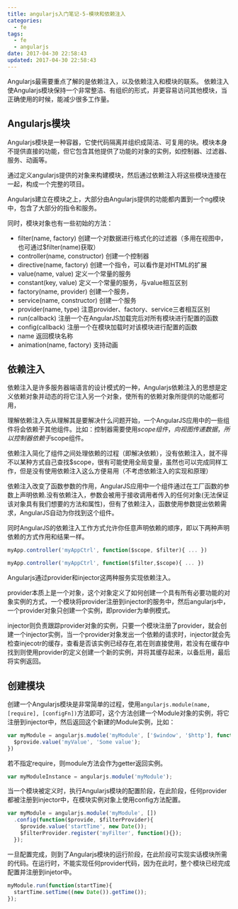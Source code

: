 ```yaml
---
title: angularjs入门笔记-5-模块和依赖注入
categories:
  - fe
tags:
  - fe
  - angularjs
date: 2017-04-30 22:58:43
updated: 2017-04-30 22:58:43
---
```


Angularjs最需要重点了解的是依赖注入，以及依赖注入和模块的联系。
依赖注入使Angularjs模块保持一个非常整洁、有组织的形式，并更容易访问其他模块，当正确使用的时候，能减少很多工作量。

## Angularjs模块
Angularjs模块是一种容器，它使代码隔离并组织成简洁、可复用的块。模块本身不提供直接的功能，但它包含其他提供了功能的对象的实例，如控制器、过滤器、服务、动画等。

通过定义angularjs提供的对象来构建模块，然后通过依赖注入将这些模块连接在一起，构成一个完整的项目。

Angularjs建立在模块之上，大部分由Angularjs提供的功能都内置到一个ng模块中，包含了大部分的指令和服务。

同时，模块对象也有一些初始的方法：
- filter(name, factory) 创建一个对数据进行格式化的过滤器（多用在视图中，也可通过$filter(name)获取）
- controller(name, constructor) 创建一个控制器
- directive(name, factory) 创建一个指令，可以看作是对HTML的扩展
- value(name, value) 定义一个常量的服务
- constant(key, value) 定义一个常量的服务，与value相互区别
- factory(name, provider) 创建一个服务，
- service(name, constructor) 创建一个服务
- provider(name, type) 注意provider、factory、service三者相互区别
- run(callback) 注册一个在AngularJS加载完后对所有模块进行配置的函数
- config(callback) 注册一个在模块加载时对该模块进行配置的函数
- name 返回模块名称
- animation(name, factory) 支持动画

## 依赖注入
依赖注入是许多服务器端语言的设计模式的一种，Angularjs依赖注入的思想是定义依赖对象并动态的将它注入另一个对象，使所有的依赖对象所提供的功能都可用，

理解依赖注入先从理解其是要解决什么问题开始，一个AngularJS应用中的一些组件将会依赖于其他组件。比如：控制器需要使用$scope组件，向视图传递数据，所以控制器依赖于$scope组件。

依赖注入简化了组件之间处理依赖的过程（即解决依赖），没有依赖注入，就不得不以某种方式自己查找$scope，很有可能使用全局变量，虽然也可以完成同样工作，但是没有使用依赖注入这么方便易用（不考虑依赖注入的实现和原理）

依赖注入改变了函数参数的作用，AngularJS应用中一个组件通过在工厂函数的参数上声明依赖.没有依赖注入，参数会被用于接收调用者传入的任何对象(无法保证该对象具有我们想要的方法和属性)，但有了依赖注入，函数使用参数提出依赖需求，AngularJS自动为你找到这个组件。

同时AngularJS的依赖注入工作方式允许你任意声明依赖的顺序，即以下两种声明依赖的方式作用和结果一样。
```js
myApp.controller('myAppCtrl', function($scope, $filter){ ... })

myApp.controller('myAppCtrl', function($filter,$scope){ ... })
```

Angularjs通过provider和injector这两种服务实现依赖注入。

provider本质上是一个对象，这个对象定义了如何创建一个具有所有必要功能的对象实例的方式，一个模块将provider注册到injector的服务中，然后angularjs中，一个provider对象只创建一个实例，即provider为单例模式。

injector则负责跟踪provider对象的实例，只要一个模块注册了provider，就会创建一个injector实例，当一个provider对象发出一个依赖的请求时，injector就会先检查injecotr的缓存，查看是否该实例已经存在,若在则直接使用，若没有在缓存中找到则使用provider的定义创建一个新的实例，并将其缓存起来，以备后用，最后将实例返回。


## 创建模块
创建一个Angularjs模块是非常简单的过程，使用`angularjs.module(name, [require], [configFn])`方法即可，这个方法创建一个Module对象的实例，将它注册到injector中，然后返回这个新建的Module实例，比如：
```js
var myModule = angularjs.mudole('myModule', ['$window', '$http'], function(){
  $provide.value('myValue', 'Some value');
})
```
若不指定require，则module方法会作为getter返回实例。
```js
var myModuleInstance = angularjs.module('myModule'); 
```

当一个模块被定义时，执行Angularjs模块的配置阶段，在此阶段，任何provider都被注册到injector中，在模块实例对象上使用config方法配置。
```js
var myModule = angularjs.module('myModule', [])
  .config(function($provide, $filterProvider){
    $provide.value('startTime', new Date());
    $filterProvider.register('myFilter', function(){});
  });
```

一旦配置完成，则到了Angularjs模块的运行阶段，在此阶段可实现实话模块所需的代码。在运行时，不能实现任何provider代码，因为在此时，整个模块已经完成配置并注册到injetor中。
```js
myModule.run(function(startTime){
  startTime.setTime((new Date()).getTime());
});
```

